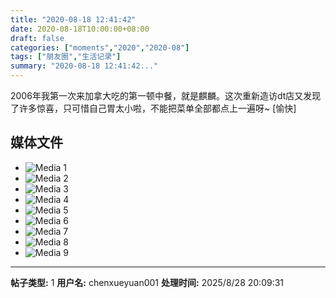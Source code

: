 ```yaml
---
title: "2020-08-18 12:41:42"
date: 2020-08-18T10:00:00+08:00
draft: false
categories: ["moments","2020","2020-08"]
tags: ["朋友圈","生活记录"]
summary: "2020-08-18 12:41:42..."
---
```


2006年我第一次来加拿大吃的第一顿中餐，就是麒麟。这次重新造访dt店又发现了许多惊喜，只可惜自己胃太小啦，不能把菜单全部都点上一遍呀~ [愉快]

## 媒体文件

- ![Media 1](/Moments/photos/2020-08-18/202008181241420.jpg)
- ![Media 2](/Moments/photos/2020-08-18/202008181241421.jpg)
- ![Media 3](/Moments/photos/2020-08-18/202008181241422.jpg)
- ![Media 4](/Moments/photos/2020-08-18/202008181241423.jpg)
- ![Media 5](/Moments/photos/2020-08-18/202008181241424.jpg)
- ![Media 6](/Moments/photos/2020-08-18/202008181241425.jpg)
- ![Media 7](/Moments/photos/2020-08-18/202008181241426.jpg)
- ![Media 8](/Moments/photos/2020-08-18/202008181241427.jpg)
- ![Media 9](/Moments/photos/2020-08-18/202008181241428.jpg)

---

**帖子类型:** 1
**用户名:** chenxueyuan001
**处理时间:** 2025/8/28 20:09:31